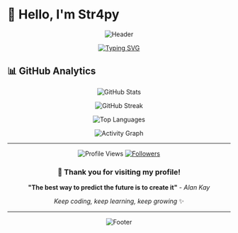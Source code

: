 # 👋 Hello, I'm Str4py

<div align="center">
  
![Header](https://capsule-render.vercel.app/api?type=waving&color=gradient&customColorList=6,11,20&height=300&section=header&text=Str4py&fontSize=90&fontColor=fff&animation=twinkling&fontAlignY=38&desc=Full%20Stack%20Developer%20%7C%20Python%20Enthusiast%20%7C%20Open%20Source%20Contributor&descAlignY=51&descAlign=50)

[![Typing SVG](https://readme-typing-svg.demolab.com?font=Fira+Code&weight=600&size=28&pause=1000&color=6366F1&center=true&vCenter=true&random=false&width=800&lines=Welcome+to+my+GitHub+Profile!;I'm+a+Full-Stack+Developer;Passionate+about+Python+%26+Web+Technologies;Building+elegant+solutions+since+2019;Always+learning%2C+always+growing)](https://git.io/typing-svg)

</div>

<!-- ---

## 🌟 About Me

```python
class Developer:
    def __init__(self):
        self.name = "Str4py"
        self.role = "Full-Stack Developer"
        self.location = "🌍 Remote | Available Worldwide"
        self.languages_spoken = ["English", "Python", "JavaScript", "Go"]
        self.current_focus = ["AI/ML Integration", "Cloud Architecture", "Open Source"]
        self.fun_fact = "I debug with rubber ducks and coffee ☕🦆"
        
    def say_hello(self):
        return "Thanks for visiting! Let's build something amazing together! 🚀"

    def get_skills(self):
        return {
            "languages": ["Python", "TypeScript", "JavaScript", "Go", "Rust"],
            "frontend": ["React", "Next.js", "Vue.js", "Tailwind CSS"],
            "backend": ["FastAPI", "Django", "Node.js", "PostgreSQL"],
            "devops": ["Docker", "AWS", "GitHub Actions", "Kubernetes"],
            "tools": ["VS Code", "Git", "Linux", "Figma"]
        }

me = Developer()
print(me.say_hello())
```

<div align="center">

### 🎯 Current Mission
*Crafting elegant code that solves real-world problems*

**Building the future, one commit at a time** ✨

</div>

--- -->

## 📊 GitHub Analytics

<div align="center">
  
![GitHub Stats](https://github-readme-stats.vercel.app/api?username=str4py&show_icons=true&theme=radical&hide_border=true&count_private=true&include_all_commits=true)

![GitHub Streak](https://github-readme-streak-stats.herokuapp.com/?user=str4py&theme=radical&hide_border=true)

![Top Languages](https://github-readme-stats.vercel.app/api/top-langs/?username=str4py&layout=compact&theme=radical&hide_border=true&langs_count=8)

![Activity Graph](https://github-readme-activity-graph.vercel.app/graph?username=str4py&theme=redical&hide_border=true&bg_color=0D1117&color=5BCDEC&line=5BCDEC&point=FFFFFF)

</div>

---

<div align="center">

![Profile Views](https://komarev.com/ghpvc/?username=str4py&color=blueviolet&style=for-the-badge&label=Profile+Views)
[![Followers](https://img.shields.io/github/followers/str4py?style=for-the-badge&color=blue&labelColor=black)](https://github.com/str4py?tab=followers)

### 🌟 Thank you for visiting my profile!

**"The best way to predict the future is to create it"** - *Alan Kay*

*Keep coding, keep learning, keep growing* ✨

---

![Footer](https://capsule-render.vercel.app/api?type=waving&color=gradient&customColorList=6,11,20&height=100&section=footer)

</div>
